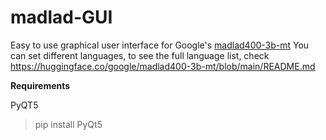 # madlad-GUI
Easy to use graphical user interface for Google's [madlad400-3b-mt](https://huggingface.co/google/madlad400-3b-mt)
You can set different languages, to see the full language list, check https://huggingface.co/google/madlad400-3b-mt/blob/main/README.md

**Requirements**

PyQT5
>pip install PyQt5
